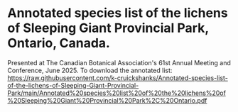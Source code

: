 # Annotated species list of the lichens of Sleeping Giant Provincial Park, Ontario, Canada. 
Presented at The Canadian Botanical Association's 61st Annual Meeting and Conference, June 2025.
To download the annotated list: https://raw.githubusercontent.com/k-cruickshanks/Annotated-species-list-of-the-lichens-of-Sleeping-Giant-Provincial-Park/main/Annotated%20species%20list%20of%20the%20lichens%20of%20Sleeping%20Giant%20Provincial%20Park%2C%20Ontario.pdf

